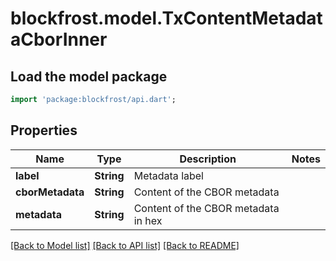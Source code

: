 # blockfrost.model.TxContentMetadataCborInner

## Load the model package
```dart
import 'package:blockfrost/api.dart';
```

## Properties
Name | Type | Description | Notes
------------ | ------------- | ------------- | -------------
**label** | **String** | Metadata label | 
**cborMetadata** | **String** | Content of the CBOR metadata | 
**metadata** | **String** | Content of the CBOR metadata in hex | 

[[Back to Model list]](../README.md#documentation-for-models) [[Back to API list]](../README.md#documentation-for-api-endpoints) [[Back to README]](../README.md)


